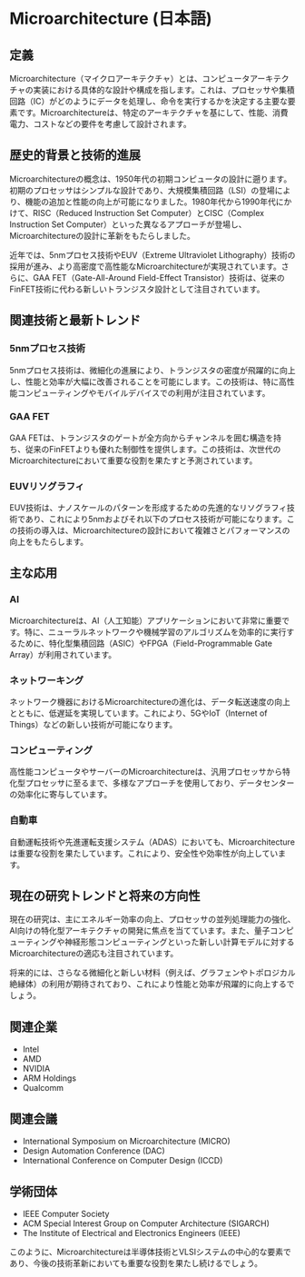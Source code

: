 # Microarchitecture (日本語)

## 定義

Microarchitecture（マイクロアーキテクチャ）とは、コンピュータアーキテクチャの実装における具体的な設計や構成を指します。これは、プロセッサや集積回路（IC）がどのようにデータを処理し、命令を実行するかを決定する主要な要素です。Microarchitectureは、特定のアーキテクチャを基にして、性能、消費電力、コストなどの要件を考慮して設計されます。

## 歴史的背景と技術的進展

Microarchitectureの概念は、1950年代の初期コンピュータの設計に遡ります。初期のプロセッサはシンプルな設計であり、大規模集積回路（LSI）の登場により、機能の追加と性能の向上が可能になりました。1980年代から1990年代にかけて、RISC（Reduced Instruction Set Computer）とCISC（Complex Instruction Set Computer）といった異なるアプローチが登場し、Microarchitectureの設計に革新をもたらしました。

近年では、5nmプロセス技術やEUV（Extreme Ultraviolet Lithography）技術の採用が進み、より高密度で高性能なMicroarchitectureが実現されています。さらに、GAA FET（Gate-All-Around Field-Effect Transistor）技術は、従来のFinFET技術に代わる新しいトランジスタ設計として注目されています。

## 関連技術と最新トレンド

### 5nmプロセス技術

5nmプロセス技術は、微細化の進展により、トランジスタの密度が飛躍的に向上し、性能と効率が大幅に改善されることを可能にします。この技術は、特に高性能コンピューティングやモバイルデバイスでの利用が注目されています。

### GAA FET

GAA FETは、トランジスタのゲートが全方向からチャンネルを囲む構造を持ち、従来のFinFETよりも優れた制御性を提供します。この技術は、次世代のMicroarchitectureにおいて重要な役割を果たすと予測されています。

### EUVリソグラフィ

EUV技術は、ナノスケールのパターンを形成するための先進的なリソグラフィ技術であり、これにより5nmおよびそれ以下のプロセス技術が可能になります。この技術の導入は、Microarchitectureの設計において複雑さとパフォーマンスの向上をもたらします。

## 主な応用

### AI

Microarchitectureは、AI（人工知能）アプリケーションにおいて非常に重要です。特に、ニューラルネットワークや機械学習のアルゴリズムを効率的に実行するために、特化型集積回路（ASIC）やFPGA（Field-Programmable Gate Array）が利用されています。

### ネットワーキング

ネットワーク機器におけるMicroarchitectureの進化は、データ転送速度の向上とともに、低遅延を実現しています。これにより、5GやIoT（Internet of Things）などの新しい技術が可能になります。

### コンピューティング

高性能コンピュータやサーバーのMicroarchitectureは、汎用プロセッサから特化型プロセッサに至るまで、多様なアプローチを使用しており、データセンターの効率化に寄与しています。

### 自動車

自動運転技術や先進運転支援システム（ADAS）においても、Microarchitectureは重要な役割を果たしています。これにより、安全性や効率性が向上しています。

## 現在の研究トレンドと将来の方向性

現在の研究は、主にエネルギー効率の向上、プロセッサの並列処理能力の強化、AI向けの特化型アーキテクチャの開発に焦点を当てています。また、量子コンピューティングや神経形態コンピューティングといった新しい計算モデルに対するMicroarchitectureの適応も注目されています。

将来的には、さらなる微細化と新しい材料（例えば、グラフェンやトポロジカル絶縁体）の利用が期待されており、これにより性能と効率が飛躍的に向上するでしょう。

## 関連企業

- Intel
- AMD
- NVIDIA
- ARM Holdings
- Qualcomm

## 関連会議

- International Symposium on Microarchitecture (MICRO)
- Design Automation Conference (DAC)
- International Conference on Computer Design (ICCD)

## 学術団体

- IEEE Computer Society
- ACM Special Interest Group on Computer Architecture (SIGARCH)
- The Institute of Electrical and Electronics Engineers (IEEE)

このように、Microarchitectureは半導体技術とVLSIシステムの中心的な要素であり、今後の技術革新においても重要な役割を果たし続けるでしょう。